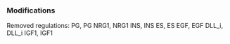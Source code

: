 ### Modifications

Removed regulations:
PG, PG
NRG1, NRG1
INS, INS
ES, ES
EGF, EGF
DLL_i, DLL_i
IGF1, IGF1
